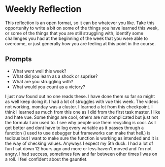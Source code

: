 # Weekly Reflection
This reflection is an open format, so it can be whatever you like. Take this opportunity to write a bit on some of the things you have learned this week, or some of the things that you are still struggling with, identify some challenges you had at the beginning of the week that you were able to overcome, or just generally how you are feeling at this point in the course.

## Prompts
- What went well this week?
- What did you learn as a shock or suprise?
- What are you struggling with?
- What would you count as a victory?

I just now found out no one reads these. I have done them so far so might as well keep doing it. I had a lot of struggles with vue this week. The videos not working, monday was a cluster. I learned a lot from this checkpoint. I think I learned as much from this one as I did from the first task master. I like and hate vue. Some things are cool, others are not complicated but just not the formula I am used to. I see why people use them recycling is cool. As I get better and dont have to log every variable as it passes through a function (i used to use debugger but frameworks can make that hell.) is tedious but I want to make sure the function is working as intended and it is the way of checking values. Anyways I expect my 5th duck. I had a lot of fun I sat down 12 hours ago and more or less haven't moved and I'm not angry. I had success, sometimes few and far between other times I was on a roll. I feel confident about the gauntlet. 